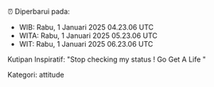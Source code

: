 ⏰ Diperbarui pada:
- WIB: Rabu, 1 Januari 2025 04.23.06 UTC
- WITA: Rabu, 1 Januari 2025 05.23.06 UTC
- WIT: Rabu, 1 Januari 2025 06.23.06 UTC

Kutipan Inspiratif:
"Stop checking my status ! Go Get A Life "


Kategori: attitude

